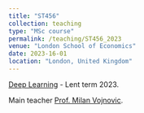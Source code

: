 ```yaml
---
title: "ST456"
collection: teaching
type: "MSc course"
permalink: /teaching/ST456_2023
venue: "London School of Economics"
date: 2023-16-01
location: "London, United Kingdom"
---
```


[Deep Learning](https://www.lse.ac.uk/resources/calendar2022-2023/courseGuides/ST/2022_ST456.htm) - Lent term 2023.

Main teacher [Prof. Milan Vojnovic](https://personal.lse.ac.uk/vojnovic/).
